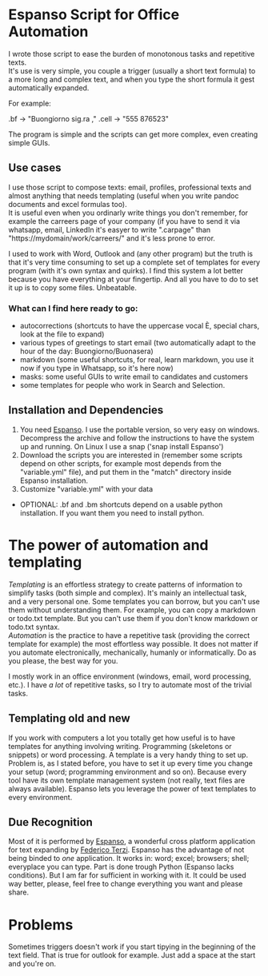 # Espanso Script for Office Automation

I wrote those script to ease the burden of monotonous tasks and repetitive texts.  
It's use is very simple, you couple a trigger (usually a short text formula) to a more long and complex text, and when you type the short formula it gest automatically expanded.

For example:

.bf -> "Buongiorno sig.ra ,"
.cell -> "555 876523"

The program is simple and the scripts can get more complex, even creating simple GUIs.

## Use cases

I use those script to compose texts: email, profiles, professional texts and almost anything that needs templating (useful when you write pandoc documents and excel formulas too).  
It is useful even when you ordinarly write things you don't remember, for example the carreers page of your company (if you have to send it via whatsapp, email, LinkedIn it's easyer to write ".carpage" than "https://mydomain/work/carreers/" and it's less prone to error.

I used to work with Word, Outlook and (any other program) but the truth is that it's very time consuming to set up a complete set of templates for every program (with it's own syntax and quirks). I find this system a lot better because you have everything at your fingertip. And all you have to do to set it up is to copy some files. Unbeatable.

### What can I find here ready to go:

* autocorrections (shortcuts to have the uppercase vocal È, special chars, look at the file to expand)
* various types of greetings to start email (two automatically adapt to the hour of the day: Buongiorno/Buonasera)
* markdown (some useful shortcuts, for real, learn markdown, you use it now if you type in Whatsapp, so it's here now)
* masks: some useful GUIs to write email to candidates and customers
* some templates for people who work in Search and Selection.

## Installation and Dependencies
1. You need [Espanso](https://espanso.org). I use the portable version, so very easy on windows. Decompress the archive and follow the instructions to have the system up and running. On Linux I use a snap ('snap install Espanso')
2. Download the scripts you are interested in (remember some scripts depend on other scripts, for example most depends from the "variable.yml" file), and put them in the "match" directory inside Espanso installation.
3. Customize "variable.yml" with your data
* OPTIONAL: .bf and .bm shortcuts depend on a usable python installation. If you want them you need to install python.

# The power of automation and templating

*Templating* is an effortless strategy to create patterns of information to simplify tasks (both simple and complex). It's mainly an intellectual task, and a very personal one. Some templates you can borrow, but you can't use them without understanding them. For example, you can copy a markdown or todo.txt template. But you can't use them if you don't know markdown or todo.txt syntax.  
*Automation* is the practice to have a repetitive task (providing the correct template for example) the most effortless way possible. It does not matter if you automate electronically, mechanically, humanly or informatically. Do as you please, the best way for you. 

I mostly work in an office environment (windows, email, word processing, etc.). I have *a lot* of repetitive tasks, so I try to automate most of the trivial tasks.

## Templating old and new
If you work with computers a lot you totally get how useful is to have templates for anything involving writing. Programming (skeletons or snippets) or word processing. A template is a very handy thing to set up.
Problem is, as I stated before, you have to set it up every time you change your setup (word; programming environment and so on). Because every tool have its own template management system (not really, text files are always available).
Espanso lets you leverage the power of text templates to every environment.

## Due Recognition
Most of it is performed by [Espanso](https://espanso.org/), a wonderful cross platform application for text expanding by [Federico Terzi](https://federicoterzi.com/).
Espanso has the advantage of not being binded to *one* application. It works in: word; excel; browsers; shell; everyplace you can type.
Part is done trough Python (Espanso lacks conditions). But I am far for sufficient in working with it. It could be used way better, please, feel free to change everything you want and please share.

# Problems
Sometimes triggers doesn't work if you start tipying in the beginning of the text field. That is true for outlook for example. Just add a space at the start and you're on.

